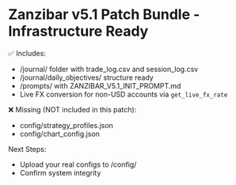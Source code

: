 # Zanzibar v5.1 Patch Bundle - Infrastructure Ready

✅ Includes:
- /journal/ folder with trade_log.csv and session_log.csv
- /journal/daily_objectives/ structure ready
- /prompts/ with ZANZIBAR_V5.1_INIT_PROMPT.md
- Live FX conversion for non-USD accounts via `get_live_fx_rate`

❌ Missing (NOT included in this patch):
- config/strategy_profiles.json
- config/chart_config.json

Next Steps:
- Upload your real configs to /config/
- Confirm system integrity

